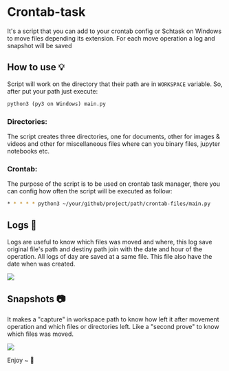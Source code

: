 # Crontab-task 

It's a script that you can add to your crontab config or Schtask on Windows to move files depending its extension. For each move operation a log and snapshot will be saved

## How to use 💡
Script will work on the directory that their path are in `WORKSPACE` variable. So, after put your path just execute:
```python
python3 (py3 on Windows) main.py
```

### Directories:
The script creates three directories, one for documents, other for images & videos and other for miscellaneous files where can you binary files, jupyter notebooks etc. 

### Crontab:
The purpose of the script is to be used on crontab task manager, there you can config how often the script will be executed as follow:
```bash
* * * * * python3 ~/your/github/project/path/crontab-files/main.py 
```

## Logs 📃
Logs are useful to know which files was moved and where, this log save original file's path and destiny path join with the date and hour of the operation. 
All logs of day are saved at a same file. This file also have the date when was created.

![](https://i.imgur.com/r2dYfJy.png)

## Snapshots 📷
It makes a "capture" in workspace path to know how left it after movement operation and which files or directories left. Like a "second prove" to know which files was moved.

![](https://i.imgur.com/eYm7HxR.png)

Enjoy ~ :bamboo:
